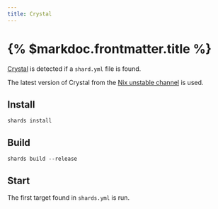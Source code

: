 ```yaml
---
title: Crystal
---
```


# {% $markdoc.frontmatter.title %}

[Crystal](https://crystal-lang.org/) is detected if a `shard.yml` file is found.

The latest version of Crystal from the [Nix unstable channel](https://search.nixos.org/packages?channel=unstable&show=crystal&from=0&size=50&sort=relevance&type=packages&query=crystal) is used.

## Install

```
shards install
```

## Build

```
shards build --release
```

## Start

The first target found in `shards.yml` is run.
